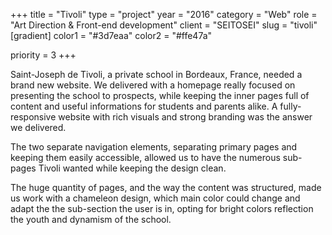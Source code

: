 +++
title = "Tivoli"
type = "project"
year = "2016"
category = "Web"
role = "Art Direction & Front-end development"
client = "SEITOSEI"
slug = "tivoli"
[gradient]
color1 = "#3d7eaa"
color2 = "#ffe47a"

priority = 3
+++

Saint-Joseph de Tivoli, a private school in Bordeaux, France, needed a brand new website. We delivered with a homepage really focused on presenting the school to prospects, while keeping the inner pages full of content and useful informations for students and parents alike. A fully-responsive website with rich visuals and strong branding was the answer we delivered.

The two separate navigation elements, separating primary pages and keeping them easily accessible, allowed us to have the numerous sub-pages Tivoli wanted while keeping the design clean.

The huge quantity of pages, and the way the content was structured, made us work with a chameleon design, which main color could change and adapt the the sub-section the user is in, opting for bright colors reflection the youth and dynamism of the school.
